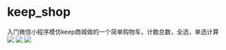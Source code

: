 # keep_shop
入门微信小程序模仿keep商城做的一个简单购物车，计数总数，全选，单选计算
![](https://github.com/ragnar-document/Document-dish/blob/master/images/keepshop1.png?raw=true)
![](https://github.com/ragnar-document/Document-dish/blob/master/images/keepshop2.png?raw=true)
![](https://github.com/ragnar-document/Document-dish/blob/master/images/keepshop3.png?raw=true)